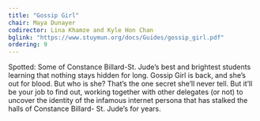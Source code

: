 ```yaml
---
title: "Gossip Girl"
chair: Maya Dunayer
codirector: Lina Khamze and Kyle Hon Chan
bglink: "https://www.stuymun.org/docs/Guides/gossip_girl.pdf"
ordering: 9
---
```

Spotted: Some of Constance Billard-St. Jude’s best and brightest students learning that nothing stays hidden for long.
Gossip Girl is back, and she’s out for blood. But who is she? That’s the one secret she’ll never tell. But it’ll be your job to find out, working together with other delegates (or not) to uncover the identity of the infamous internet persona that has stalked the halls of Constance Billard- St. Jude’s for years.
